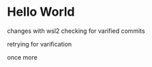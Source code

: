 # Hello World

changes with wsl2
checking for varified commits

retrying for varification

once more
